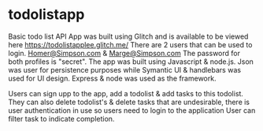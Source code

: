 # todolistapp
Basic todo list API
App was built using Glitch and is available to be viewed here https://todolistapplee.glitch.me/
There are 2 users that can be used to login. Homer@Simpson.com & Marge@Simpson.com
The password for both profiles is "secret".
The app was built using Javascript & node.js. Json was user for persistence purposes while Symantic UI & handlebars was used for UI design.
Express & node was used as the framework.

Users can sign upp to the app, add a todolist & add tasks to this todolist.
They can also delete todolist's & delete tasks that are undesirable, there is user authentication in use so users need to login to the application
User can filter task to indicate completion.

